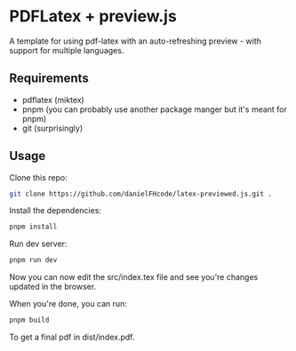 # PDFLatex + preview.js

A template for using pdf-latex with an auto-refreshing preview - with support for multiple languages.

## Requirements

-   pdflatex (miktex)
-   pnpm (you can probably use another package manger but it's meant for pnpm)
-   git (surprisingly)

## Usage

Clone this repo:

```bash
git clone https://github.com/danielFHcode/latex-previewed.js.git .
```

Install the dependencies:

```bash
pnpm install
```

Run dev server:

```bash
pnpm run dev
```

Now you can now edit the src/index.tex file and see you're changes updated in the browser.

When you're done, you can run:

```bash
pnpm build
```

To get a final pdf in dist/index.pdf.

